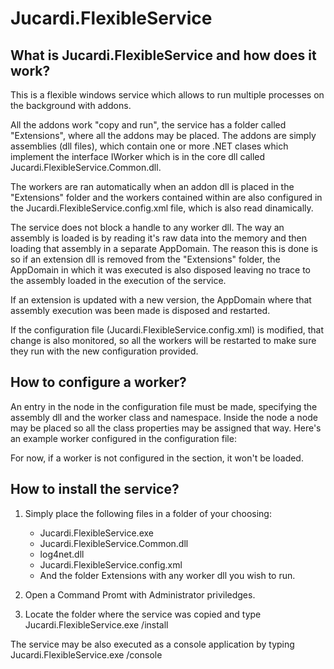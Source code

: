 Jucardi.FlexibleService
=======================

What is Jucardi.FlexibleService and how does it work?
-----------------------------------------------------

This is a flexible windows service which allows to run multiple processes on the background with addons.

All the addons work "copy and run", the service has a folder called "Extensions", where all the addons
may be placed. The addons are simply assemblies (dll files), which contain one or more .NET clases which
implement the interface IWorker which is in the core dll called Jucardi.FlexibleService.Common.dll.

The workers are ran automatically when an addon dll is placed in the "Extensions" folder and the workers
contained within are also configured in the Jucardi.FlexibleService.config.xml file, which is also read
dinamically.

The service does not block a handle to any worker dll. The way an assembly is loaded is by reading it's
raw data into the memory and then loading that assembly in a separate AppDomain. The reason this is done
is so if an extension dll is removed from the "Extensions" folder, the AppDomain in which it was executed
is also disposed leaving no trace to the assembly loaded in the execution of the service.

If an extension is updated with a new version, the AppDomain where that assembly execution was been made
is disposed and restarted.

If the configuration file (Jucardi.FlexibleService.config.xml) is modified, that change is also monitored,
so all the workers will be restarted to make sure they run with the new configuration provided.


How to configure a worker?
--------------------------

An entry <add> in the <types> node in the configuration file must be made, specifying the assembly dll and
the worker class and namespace. Inside the <add> node a <properties> node may be placed so all the class
properties may be assigned that way. Here's an example worker configured in the configuration file:

  <types>
    <add name="Any name to identify this worker" assembly="Extensions/Jucardi.SampleWorker.dll" class="Jucardi.SampleWorker.TestWorker">
      <properties>
        <property name="Interval" value="20000" class="System.Int32"/>
      </properties>
    </add>
  </types>

For now, if a worker is not configured in the <types> section, it won't be loaded.


How to install the service?
---------------------------

1) Simply place the following files in a folder of your choosing:
    - Jucardi.FlexibleService.exe
    - Jucardi.FlexibleService.Common.dll
    - log4net.dll
    - Jucardi.FlexibleService.config.xml
    - And the folder Extensions with any worker dll you wish to run.

2) Open a Command Promt with Administrator priviledges.
3) Locate the folder where the service was copied and type Jucardi.FlexibleService.exe /install

The service may be also executed as a console application by typing Jucardi.FlexibleService.exe /console

